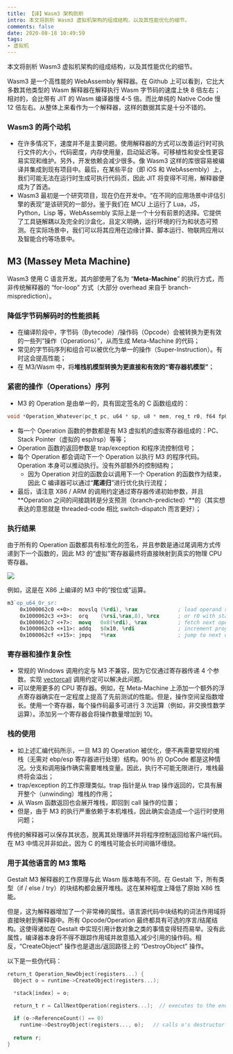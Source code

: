 ```yaml
---
title: 【译】Wasm3 架构剖析
intro: 本文将剖析 Wasm3 虚拟机架构的组成结构，以及其性能优化的细节。
comments: false
date: 2020-08-18 10:49:59
tags:
- 虚拟机
---
```


本文将剖析 Wasm3 虚拟机架构的组成结构，以及其性能优化的细节。

Wasm3 是一个高性能的 WebAssembly 解释器。在 Github 上可以看到，它比大多数其他类型的 Wasm 解释器在解释执行 Wasm 字节码的速度上快 8 倍左右；相对的，会比带有 JIT 的 Wasm 编译器慢 4-5 倍。而比单纯的 Native Code 慢 12 倍左右。从整体上来看作为一个解释器，这样的数据其实是十分不错的。


### Wasm3 的两个动机

* 在许多情况下，速度并不是主要问题。使用解释器的方式可以改善运行时可执行文件的大小，代码密度，内存使用量，启动延迟等。可移植性和安全性更容易实现和维护。另外，开发依赖会减少很多。像 Wasm3 这样的库很容易被编译并集成到现有项目中。最后，在某些平台（即 iOS 和 WebAssembly）上，我们可能无法在运行时生成可执行代码页，因此 JIT 将变得不可用，解释器便成为了首选。
* Wasm3 最初是一个研究项目，现在仍在开发中。“在不同的应用场景中评估引擎的表现”是该研究的一部分。鉴于我们在 MCU 上运行了 Lua，JS，Python，Lisp 等，WebAssembly 实际上是一个十分有前景的选择。它提供了工具链解耦以及完全的沙盒化，且定义明确，运行环境的行为和状态可预测。在实际场景中，我们可以将其应用在边缘计算、脚本运行、物联网应用以及智能合约等场景中。


## M3 (Massey Meta Machine)

Wasm3 使用 C 语言开发。其内部使用了名为 “**Meta-Machine**” 的执行方式，而非传统解释器的 “for-loop” 方式（大部分 overhead 来自于 branch-misprediction）。

### 降低字节码解码时的性能损耗

* 在编译阶段中，字节码（Bytecode）/操作码（Opcode）会被转换为更有效的一些列“操作（Operations）”，从而生成 Meta-Machine 的代码；
* 常见的字节码序列和组合可以被优化为单一的操作（Super-Instruction）。有时这会提高性能；
* 在 M3/Wasm 中，将**堆栈机模型转换为更直接和有效的“寄存器机模型”**；


### 紧密的操作（Operations）序列

* M3 的 Operation 是由单一的，具有固定签名的 C 函数组成的：

```c
void *Operation_Whatever(pc_t pc, u64 * sp, u8 * mem, reg_t r0, f64 fp0);
```

* 每一个 Operation 函数的参数都是有 M3 虚拟机的虚拟寄存器组成的：PC、Stack Pointer（虚拟的 esp/rsp）等等；
* Operation 函数的返回参数是 trap/exception 和程序流控制信号；
* 每个 Operation 都会调动下一个 Operation 以执行 M3 的程序代码。Operation 本身可以推动执行。没有外部额外的控制结构；
  - 因为 Operation 对应的函数会以调用下一个 Operation 的函数作为结束，因此 C 编译器可以通过“**尾递归**”进行优化执行流程；
* 最后，请注意 X86 / ARM 的调用约定通过寄存器传递初始参数，并且**Operation 之间的间接跳转是分支预测（branch-predicted）**的（其实想表达的意思就是 threaded-code 相比 switch-dispatch 而言更好）；

### 执行结果

由于所有的 Operation 函数都具有标准化的签名，并且参数是通过尾调用方式传递到下一个函数的，因此 M3 的“虚拟”寄存器最终将直接映射到真实的物理 CPU 寄存器。

![](1.png)

例如，这是在 X86 上编译的 M3 中的“按位或”运算。

```nasm
m3`op_u64_Or_sr:
    0x1000062c0 <+0>:  movslq (%rdi), %rax             ; load operand stack offset.
    0x1000062c3 <+3>:  orq    (%rsi,%rax,8), %rcx      ; or r0 with stack operand.
    0x1000062c7 <+7>:  movq   0x8(%rdi), %rax          ; fetch next operation.
    0x1000062cb <+11>: addq   $0x10, %rdi              ; increment program counter.
    0x1000062cf <+15>: jmpq   *%rax                    ; jump to next operation.
```

### 寄存器和操作复杂性

* 常规的 Windows 调用约定与 M3 不兼容，因为它仅通过寄存器传递 4 个参数。实现 [vectorcall](https://docs.microsoft.com/zh-cn/cpp/cpp/vectorcall) 调用约定可以解决此问题。
* 可以使用更多的 CPU 寄存器。例如，在 Meta-Machine 上添加一个额外的浮点寄存器确实在一定程度上提高了先前测试的性能。但是，操作空间呈指数增长。使用一个寄存器，每个操作码最多可进行 3 次运算（例如，非交换性数学运算）。添加另一个寄存器会将操作数量增加到 10。

### 栈的使用

* 如上述汇编代码所示，一旦 M3 的 Operation 被优化，便不再需要常规的堆栈（无需对 ebp/esp 寄存器进行处理）结构。90％ 的 OpCode 都是这种情况。分支和调用操作确实需要堆栈变量。因此，执行不可能无限进行，堆栈最终将会溢出；
* trap/exception 的工作原理类似。trap 指针是从 trap 操作返回的，它具有展开整个（unwinding）堆栈的作用；
* 从 Wasm 函数返回也会展开堆栈，即回到 call 操作的位置；
* 但是，由于 M3 的执行严重依赖于本机堆栈，因此确实会造成一个运行时使用问题；

传统的解释器可以保存其状态，脱离其处理循环并将程序控制返回给客户端代码。在 M3 中情况并非如此，因为 C 的堆栈可能会长时间循环缠绕。


### 用于其他语言的 M3 策略

Gestalt M3 解释器的工作原理与此 Wasm 版本略有不同。在 Gestalt 下，所有类型（if / else / try）的块结构都会展开堆栈。这在某种程度上降低了原始 X86 性能。

但是，这为解释器增加了一个非常棒的属性。语言源代码中块结构的词法作用域将直接映射到解释器中。所有 Opcode/Operation 最终都具有可选的序言/结尾结构。这使得诸如在 Gestalt 中实现引用计数对象之类的事情变得轻而易举。没有此属性，编译器本身将不得不跟踪作用域并故意插入减少引用的操作码。相反，“CreateObject” 操作也是退出/返回路径上的 “DestroyObject” 操作。

以下是一些伪代码：

```c
return_t Operation_NewObject(registers...) {
  Object o = runtime->CreateObject(registers...);

  *stack[index] = o;

  return_t r = CallNextOperation(registers...);  // executes to the end of the scope/block/curly-brace & returns.
  
  if (o->ReferenceCount() == 0)
    runtime->DestroyObject(registers..., o);   // calls o's destructor and frees memory.
  
  return r;
}
```
